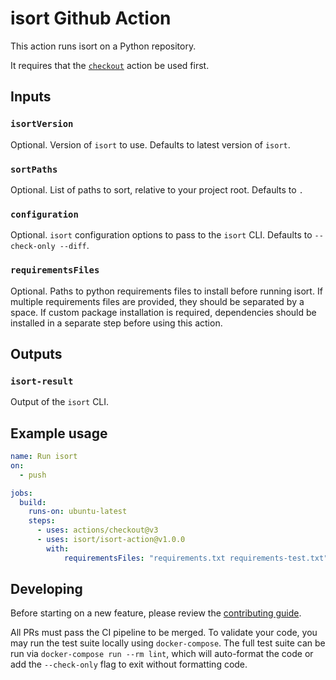 # isort Github Action

This action runs isort on a Python repository.

It requires that the [`checkout`][github-checkout] action be used first.

## Inputs

### `isortVersion`

Optional. Version of `isort` to use. Defaults to latest version of `isort`.

### `sortPaths`

Optional. List of paths to sort, relative to your project root. Defaults to `.`

### `configuration`

Optional. `isort` configuration options to pass to the `isort` CLI. Defaults to `--check-only --diff`.

### `requirementsFiles`

Optional. Paths to python requirements files to install before running isort.
If multiple requirements files are provided, they should be separated by a space.
If custom package installation is required, dependencies should be installed in a separate step before using this action.

## Outputs

### `isort-result`

Output of the `isort` CLI.

## Example usage

```yaml
name: Run isort
on:
  - push

jobs:
  build:
    runs-on: ubuntu-latest
    steps:
      - uses: actions/checkout@v3
      - uses: isort/isort-action@v1.0.0
        with:
            requirementsFiles: "requirements.txt requirements-test.txt"
```

## Developing

Before starting on a new feature, please review the [contributing guide][contributors-guide].

All PRs must pass the CI pipeline to be merged.
To validate your code, you may run the test suite locally using `docker-compose`.
The full test suite can be run via `docker-compose run --rm lint`, which will auto-format the code
or add the `--check-only` flag to exit without formatting code.

[contributors-guide]: CONTRIBUTING.md
[github-checkout]: https://github.com/actions/checkout
